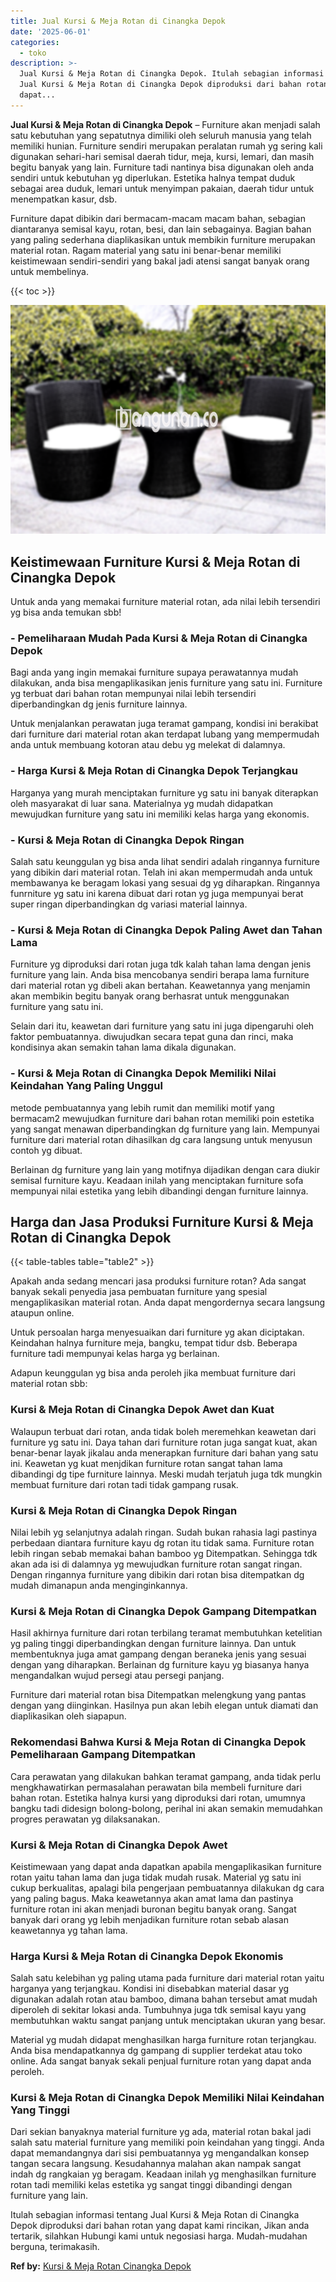 ```yaml
---
title: Jual Kursi & Meja Rotan di Cinangka Depok
date: '2025-06-01'
categories:
  - toko
description: >-
  Jual Kursi & Meja Rotan di Cinangka Depok. Itulah sebagian informasi tentang
  Jual Kursi & Meja Rotan di Cinangka Depok diproduksi dari bahan rotan yang
  dapat...
---
```


**Jual Kursi & Meja Rotan di Cinangka Depok** – Furniture akan menjadi salah satu kebutuhan yang sepatutnya dimiliki oleh seluruh manusia yang telah memiliki hunian. Furniture sendiri merupakan peralatan rumah yg sering kali digunakan sehari-hari semisal daerah tidur, meja, kursi, lemari, dan masih begitu banyak yang lain. Furniture tadi nantinya bisa digunakan oleh anda sendiri untuk kebutuhan yg diperlukan. Estetika halnya tempat duduk sebagai area duduk, lemari untuk menyimpan pakaian, daerah tidur untuk menempatkan kasur, dsb.

Furniture dapat dibikin dari bermacam-macam macam bahan, sebagian diantaranya semisal kayu, rotan, besi, dan lain sebagainya. Bagian bahan yang paling sederhana diaplikasikan untuk membikin furniture merupakan material rotan. Ragam material yang satu ini benar-benar memiliki keistimewaan sendiri-sendiri yang bakal jadi atensi sangat banyak orang untuk membelinya.

{{< toc >}}

![Jual Kursi & Meja Rotan di Cinangka Depok](/images/kursi-meja-rotan-murah51.png)

## Keistimewaan Furniture Kursi & Meja Rotan di Cinangka Depok

Untuk anda yang memakai furniture material rotan, ada nilai lebih tersendiri yg bisa anda temukan sbb!

### \- Pemeliharaan Mudah Pada Kursi & Meja Rotan di Cinangka Depok

Bagi anda yang ingin memakai furniture supaya perawatannya mudah dilakukan, anda bisa mengaplikasikan jenis furniture yang satu ini. Furniture yg terbuat dari bahan rotan mempunyai nilai lebih tersendiri diperbandingkan dg jenis furniture lainnya.

Untuk menjalankan perawatan juga teramat gampang, kondisi ini berakibat dari furniture dari material rotan akan terdapat lubang yang mempermudah anda untuk membuang kotoran atau debu yg melekat di dalamnya.

### \- Harga Kursi & Meja Rotan di Cinangka Depok Terjangkau

Harganya yang murah menciptakan furniture yg satu ini banyak diterapkan oleh masyarakat di luar sana. Materialnya yg mudah didapatkan mewujudkan furniture yang satu ini memiliki kelas harga yang ekonomis.

### \- Kursi & Meja Rotan di Cinangka Depok Ringan

Salah satu keunggulan yg bisa anda lihat sendiri adalah ringannya furniture yang dibikin dari material rotan. Telah ini akan mempermudah anda untuk membawanya ke beragam lokasi yang sesuai dg yg diharapkan. Ringannya funrniture yg satu ini karena dibuat dari rotan yg juga mempunyai berat super ringan diperbandingkan dg variasi material lainnya.

### \- Kursi & Meja Rotan di Cinangka Depok Paling Awet dan Tahan Lama

Furniture yg diproduksi dari rotan juga tdk kalah tahan lama dengan jenis furniture yang lain. Anda bisa mencobanya sendiri berapa lama furniture dari material rotan yg dibeli akan bertahan. Keawetannya yang menjamin akan membikin begitu banyak orang berhasrat untuk menggunakan furniture yang satu ini.

Selain dari itu, keawetan dari furniture yang satu ini juga dipengaruhi oleh faktor pembuatannya. diwujudkan secara tepat guna dan rinci, maka kondisinya akan semakin tahan lama dikala digunakan.

### \- Kursi & Meja Rotan di Cinangka Depok Memiliki Nilai Keindahan Yang Paling Unggul

metode pembuatannya yang lebih rumit dan memiliki motif yang bermacam2 mewujudkan furniture dari bahan rotan memiliki poin estetika yang sangat menawan diperbandingkan dg furniture yang lain. Mempunyai furniture dari material rotan dihasilkan dg cara langsung untuk menyusun contoh yg dibuat.

Berlainan dg furniture yang lain yang motifnya dijadikan dengan cara diukir semisal furniture kayu. Keadaan inilah yang menciptakan furniture sofa mempunyai nilai estetika yang lebih dibandingi dengan furniture lainnya.

## Harga dan Jasa Produksi Furniture Kursi & Meja Rotan di Cinangka Depok

{{< table-tables table="table2" >}}

Apakah anda sedang mencari jasa produksi furniture rotan? Ada sangat banyak sekali penyedia jasa pembuatan furniture yang spesial mengaplikasikan material rotan. Anda dapat mengordernya secara langsung ataupun online.

Untuk persoalan harga menyesuaikan dari furniture yg akan diciptakan. Keindahan halnya furniture meja, bangku, tempat tidur dsb. Beberapa furniture tadi mempunyai kelas harga yg berlainan.

Adapun keunggulan yg bisa anda peroleh jika membuat furniture dari material rotan sbb:

### Kursi & Meja Rotan di Cinangka Depok Awet dan Kuat

Walaupun terbuat dari rotan, anda tidak boleh meremehkan keawetan dari furniture yg satu ini. Daya tahan dari furniture rotan juga sangat kuat, akan benar-benar layak jikalau anda menerapkan furniture dari bahan yang satu ini. Keawetan yg kuat menjdikan furniture rotan sangat tahan lama dibandingi dg tipe furniture lainnya. Meski mudah terjatuh juga tdk mungkin membuat furniture dari rotan tadi tidak gampang rusak.

### Kursi & Meja Rotan di Cinangka Depok Ringan

Nilai lebih yg selanjutnya adalah ringan. Sudah bukan rahasia lagi pastinya perbedaan diantara furniture kayu dg rotan itu tidak sama. Furniture rotan lebih ringan sebab memakai bahan bamboo yg Ditempatkan. Sehingga tdk akan ada isi di dalamnya yg mewujudkan furniture rotan sangat ringan. Dengan ringannya furniture yang dibikin dari rotan bisa ditempatkan dg mudah dimanapun anda menginginkannya.

### Kursi & Meja Rotan di Cinangka Depok Gampang Ditempatkan

Hasil akhirnya furniture dari rotan terbilang teramat membutuhkan ketelitian yg paling tinggi diperbandingkan dengan furniture lainnya. Dan untuk membentuknya juga amat gampang dengan beraneka jenis yang sesuai dengan yang diharapkan. Berlainan dg furniture kayu yg biasanya hanya mengandalkan wujud persegi atau persegi panjang.

Furniture dari material rotan bisa Ditempatkan melengkung yang pantas dengan yang diinginkan. Hasilnya pun akan lebih elegan untuk diamati dan diaplikasikan oleh siapapun.

### Rekomendasi Bahwa Kursi & Meja Rotan di Cinangka Depok Pemeliharaan Gampang Ditempatkan

Cara perawatan yang dilakukan bahkan teramat gampang, anda tidak perlu mengkhawatirkan permasalahan perawatan bila membeli furniture dari bahan rotan. Estetika halnya kursi yang diproduksi dari rotan, umumnya bangku tadi didesign bolong-bolong, perihal ini akan semakin memudahkan progres perawatan yg dilaksanakan.

### Kursi & Meja Rotan di Cinangka Depok Awet

Keistimewaan yang dapat anda dapatkan apabila mengaplikasikan furniture rotan yaitu tahan lama dan juga tidak mudah rusak. Material yg satu ini cukup berkualitas, apalagi bila pengerjaan pembuatannya dilakukan dg cara yang paling bagus. Maka keawetannya akan amat lama dan pastinya furniture rotan ini akan menjadi buronan begitu banyak orang. Sangat banyak dari orang yg lebih menjadikan furniture rotan sebab alasan keawetannya yg tahan lama.

### Harga Kursi & Meja Rotan di Cinangka Depok Ekonomis

Salah satu kelebihan yg paling utama pada furniture dari material rotan yaitu harganya yang terjangkau. Kondisi ini disebabkan material dasar yg digunakan adalah rotan atau bamboo, dimana bahan tersebut amat mudah diperoleh di sekitar lokasi anda. Tumbuhnya juga tdk semisal kayu yang membutuhkan waktu sangat panjang untuk menciptakan ukuran yang besar.

Material yg mudah didapat menghasilkan harga furniture rotan terjangkau. Anda bisa mendapatkannya dg gampang di supplier terdekat atau toko online. Ada sangat banyak sekali penjual furniture rotan yang dapat anda peroleh.

### Kursi & Meja Rotan di Cinangka Depok Memiliki Nilai Keindahan Yang Tinggi

Dari sekian banyaknya material furniture yg ada, material rotan bakal jadi salah satu material furniture yang memiliki poin keindahan yang tinggi. Anda dapat memandangnya dari sisi pembuatannya yg mengandalkan konsep tangan secara langsung. Kesudahannya malahan akan nampak sangat indah dg rangkaian yg beragam. Keadaan inilah yg menghasilkan furniture rotan tadi memiliki kelas estetika yg sangat tinggi dibandingi dengan furniture yang lain.

Itulah sebagian informasi tentang Jual Kursi & Meja Rotan di Cinangka Depok diproduksi dari bahan rotan yang dapat kami rincikan, Jikan anda tertarik, silahkan Hubungi kami untuk negosiasi harga. Mudah-mudahan berguna, terimakasih.

**Ref by:** [Kursi & Meja Rotan Cinangka Depok](https://id.wikipedia.org/wiki/Kursi)
